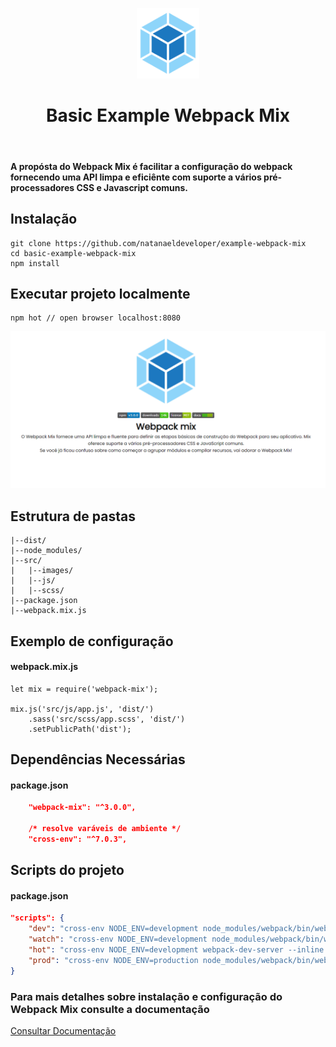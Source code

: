 <p align="center">
    <img src="src/images/webpack-logo.png" width="100px">
</p>
<h1 align="center">Basic Example Webpack Mix</h1>
<br>


#### A propósta do Webpack Mix é facilitar a configuração do webpack fornecendo uma API limpa e eficiênte com suporte a vários pré-processadores CSS e Javascript comuns.


## Instalação

```JS
git clone https://github.com/natanaeldeveloper/example-webpack-mix
cd basic-example-webpack-mix
npm install
```

## Executar projeto localmente
```JS
npm hot // open browser localhost:8080
```
![index.html](/src/images/index.png)

## Estrutura de pastas
    |--dist/
    |--node_modules/
    |--src/
    |   |--images/
    |   |--js/ 
    |   |--scss/
    |--package.json
    |--webpack.mix.js
    


## Exemplo de configuração
#### webpack.mix.js

```JS
let mix = require('webpack-mix');

mix.js('src/js/app.js', 'dist/')
    .sass('src/scss/app.scss', 'dist/')
    .setPublicPath('dist');

```

## Dependências Necessárias
#### package.json
```JSON
    "webpack-mix": "^3.0.0",

    /* resolve varáveis de ambiente */
    "cross-env": "^7.0.3",
```
## Scripts do projeto
#### package.json
```JSON
"scripts": {
    "dev": "cross-env NODE_ENV=development node_modules/webpack/bin/webpack.js --progress --hide-modules --config=node_modules/webpack-mix/setup/webpack.config.js",
    "watch": "cross-env NODE_ENV=development node_modules/webpack/bin/webpack.js --watch --progress --hide-modules --config=node_modules/webpack-mix/setup/webpack.config.js",
    "hot": "cross-env NODE_ENV=development webpack-dev-server --inline --hot --config=node_modules/webpack-mix/setup/webpack.config.js",
    "prod": "cross-env NODE_ENV=production node_modules/webpack/bin/webpack.js --progress --hide-modules --config=node_modules/webpack-mix/setup/webpack.config.js"
}
```
### Para mais detalhes sobre instalação e configuração do Webpack Mix consulte a documentação
[Consultar Documentação](https://github.com/devanandb/webpack-mix/tree/master/docs)

